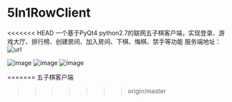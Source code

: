 # 5In1RowClient
<<<<<<< HEAD
一个基于PyQt4 python2.7的联网五子棋客户端，实现登录、游戏大厅、排行榜、创建房间、加入房间、下棋、悔棋、禁手等功能
服务端地址：![url](https://github.com/caiwb/5In1RowService)

![image](https://github.com/caiwb/5In1RowClient/blob/master/5In1RowClient/res/screen_shot1.png)
![image](https://github.com/caiwb/5In1RowClient/blob/master/5In1RowClient/res/screen_shot2.png)
![image](https://github.com/caiwb/5In1RowClient/blob/master/5In1RowClient/res/screen_shot3.png)






=======
五子棋客户端
>>>>>>> origin/master
